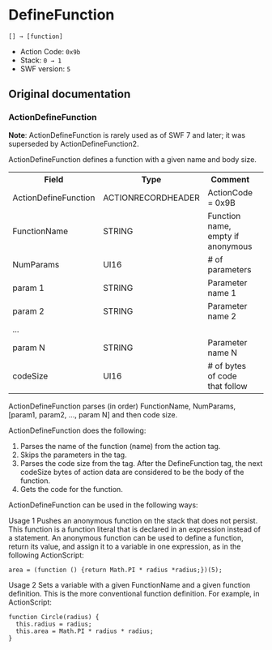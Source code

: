 # DefineFunction

```
[] → [function]
```

- Action Code: `0x9b`
- Stack: `0 → 1`
- SWF version: `5`

## Original documentation

### ActionDefineFunction

**Note**: ActionDefineFunction is rarely used as of SWF 7 and later; it was superseded by ActionDefineFunction2.

ActionDefineFunction defines a function with a given name and body size.

<table>
<tr>
  <th>Field</th>
  <th>Type</th>
  <th>Comment</th>
</tr>
<tr>
  <td>ActionDefineFunction</td>
  <td>ACTIONRECORDHEADER</td>
  <td>ActionCode = 0x9B</td>
</tr>
<tr>
  <td>FunctionName</td>
  <td>STRING</td>
  <td>Function name, empty if anonymous</td>
</tr>
<tr>
  <td>NumParams</td>
  <td>UI16</td>
  <td># of parameters</td>
</tr>
<tr>
  <td>param 1</td>
  <td>STRING</td>
  <td>Parameter name 1</td>
</tr>
<tr>
  <td>param 2</td>
  <td>STRING</td>
  <td>Parameter name 2</td>
</tr>
<tr>
  <td>...</td>
  <td><td>
  <td></td>
</tr>
<tr>
  <td>param N</td>
  <td>STRING</td>
  <td>Parameter name N</td>
</tr>
<tr>
  <td>codeSize</td>
  <td>UI16</td>
  <td># of bytes of code that follow</td>
</tr>
<table>

ActionDefineFunction parses (in order) FunctionName, NumParams, [param1, param2, ..., param N] and then
code size.

ActionDefineFunction does the following:

1. Parses the name of the function (name) from the action tag.
2. Skips the parameters in the tag.
3. Parses the code size from the tag. After the DefineFunction tag, the next codeSize bytes of action data are
   considered to be the body of the function.
4. Gets the code for the function.

ActionDefineFunction can be used in the following ways:

Usage 1 Pushes an anonymous function on the stack that does not persist. This function is a function literal that
is declared in an expression instead of a statement. An anonymous function can be used to define a function,
return its value, and assign it to a variable in one expression, as in the following ActionScript:
```as2
area = (function () {return Math.PI * radius *radius;})(5);
```

Usage 2 Sets a variable with a given FunctionName and a given function definition. This is the more
conventional function definition. For example, in ActionScript:
```as2
function Circle(radius) {
  this.radius = radius;
  this.area = Math.PI * radius * radius;
}
```
